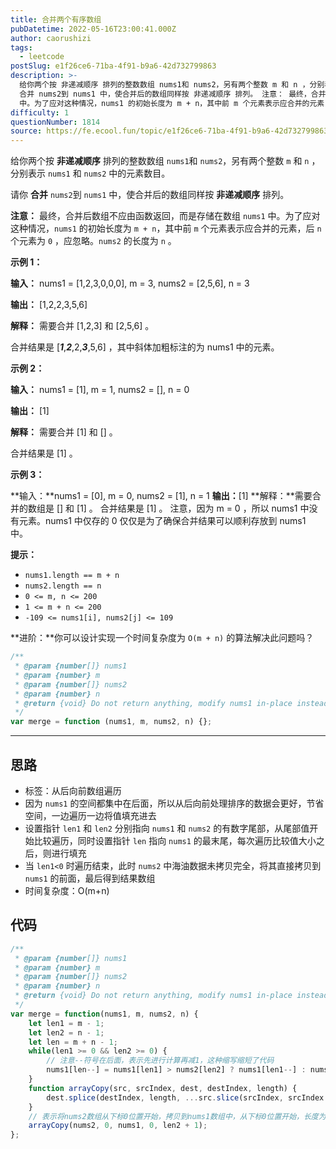 ```yaml
---
title: 合并两个有序数组
pubDatetime: 2022-05-16T23:00:41.000Z
author: caorushizi
tags:
  - leetcode
postSlug: e1f26ce6-71ba-4f91-b9a6-42d732799863
description: >-
  给你两个按 非递减顺序 排列的整数数组 nums1和 nums2，另有两个整数 m 和 n ，分别表示 nums1 和 nums2 中的元素数目。 请你
  合并 nums2到 nums1 中，使合并后的数组同样按 非递减顺序 排列。 注意： 最终，合并后数组不应由函数返回，而是存储在数组 nums1
  中。为了应对这种情况，nums1 的初始长度为 m + n，其中前 m 个元素表示应合并的元素，后
difficulty: 1
questionNumber: 1814
source: https://fe.ecool.fun/topic/e1f26ce6-71ba-4f91-b9a6-42d732799863
---
```


给你两个按 **非递减顺序** 排列的整数数组 `nums1`和 `nums2`，另有两个整数 `m` 和 `n` ，分别表示 `nums1` 和 `nums2` 中的元素数目。

请你 **合并** `nums2`到 `nums1` 中，使合并后的数组同样按 **非递减顺序** 排列。

**注意：** 最终，合并后数组不应由函数返回，而是存储在数组 `nums1` 中。为了应对这种情况，`nums1` 的初始长度为 `m + n`，其中前 `m` 个元素表示应合并的元素，后 `n` 个元素为 `0` ，应忽略。`nums2` 的长度为 `n` 。

**示例 1：**

**输入：** nums1 = [1,2,3,0,0,0], m = 3, nums2 = [2,5,6], n = 3

**输出：** [1,2,2,3,5,6]

**解释：** 需要合并 [1,2,3] 和 [2,5,6] 。

合并结果是 [_**1**_,_**2**_,2,_**3**_,5,6] ，其中斜体加粗标注的为 nums1 中的元素。

**示例 2：**

**输入：** nums1 = [1], m = 1, nums2 = [], n = 0

**输出：** [1]

**解释：** 需要合并 [1] 和 [] 。

合并结果是 [1] 。

**示例 3：**

**输入：**nums1 = [0], m = 0, nums2 = [1], n = 1
**输出：**[1]
**解释：**需要合并的数组是 [] 和 [1] 。
合并结果是 [1] 。
注意，因为 m = 0 ，所以 nums1 中没有元素。nums1 中仅存的 0 仅仅是为了确保合并结果可以顺利存放到 nums1 中。

**提示：**

- `nums1.length == m + n`
- `nums2.length == n`
- `0 <= m, n <= 200`
- `1 <= m + n <= 200`
- `-109 <= nums1[i], nums2[j] <= 109`

**进阶：**你可以设计实现一个时间复杂度为 `O(m + n)` 的算法解决此问题吗？

```js
/**
 * @param {number[]} nums1
 * @param {number} m
 * @param {number[]} nums2
 * @param {number} n
 * @return {void} Do not return anything, modify nums1 in-place instead.
 */
var merge = function (nums1, m, nums2, n) {};
```

---

## 思路

- 标签：从后向前数组遍历
- 因为 `nums1` 的空间都集中在后面，所以从后向前处理排序的数据会更好，节省空间，一边遍历一边将值填充进去
- 设置指针 `len1` 和 `len2` 分别指向 `nums1` 和 `nums2` 的有数字尾部，从尾部值开始比较遍历，同时设置指针 `len` 指向 `nums1` 的最末尾，每次遍历比较值大小之后，则进行填充
- 当 `len1<0` 时遍历结束，此时 `nums2` 中海油数据未拷贝完全，将其直接拷贝到 `nums1` 的前面，最后得到结果数组
- 时间复杂度：O(m+n)

## 代码

```JavaScript
/**
 * @param {number[]} nums1
 * @param {number} m
 * @param {number[]} nums2
 * @param {number} n
 * @return {void} Do not return anything, modify nums1 in-place instead.
 */
var merge = function(nums1, m, nums2, n) {
    let len1 = m - 1;
    let len2 = n - 1;
    let len = m + n - 1;
    while(len1 >= 0 && len2 >= 0) {
        // 注意--符号在后面，表示先进行计算再减1，这种缩写缩短了代码
        nums1[len--] = nums1[len1] > nums2[len2] ? nums1[len1--] : nums2[len2--];
    }
    function arrayCopy(src, srcIndex, dest, destIndex, length) {
        dest.splice(destIndex, length, ...src.slice(srcIndex, srcIndex + length));
    }
    // 表示将nums2数组从下标0位置开始，拷贝到nums1数组中，从下标0位置开始，长度为len2+1
    arrayCopy(nums2, 0, nums1, 0, len2 + 1);
};
```
